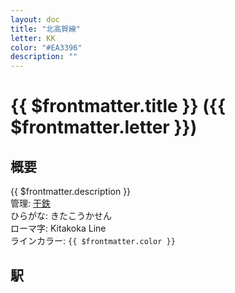 ```yaml
---
layout: doc
title: "北高賀線"
letter: KK
color: "#EA3396"
description: ""
---
```


# {{ $frontmatter.title }} ({{ $frontmatter.letter }})

## 概要
{{ $frontmatter.description }}  
管理: [干鉄](/company/kantetsu/index.md)  
ひらがな: きたこうかせん  
ローマ字: Kitakoka Line  
ラインカラー: <span :style="{backgroundColor: $frontmatter.color, display: 'inline-block', width: '0.75em', height: '0.75em', border: `1px solid #1b1b1f`, marginRight: '0.25em'}" />`{{ $frontmatter.color }}`

## 駅
<Stations />